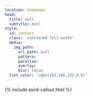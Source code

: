 ```yaml
---
location: homepage
head:
  title: null
  subtitle: null
style:
  id: contact
  class: 'contained full-width'
  media:
    img_path:
      url_path: null
      pattern:
      parallax:
      overlay:
      blur: false
  tint_color: 'rgba(163,166,152,0.6)'
---
```

{% include asird-callout.html %}

